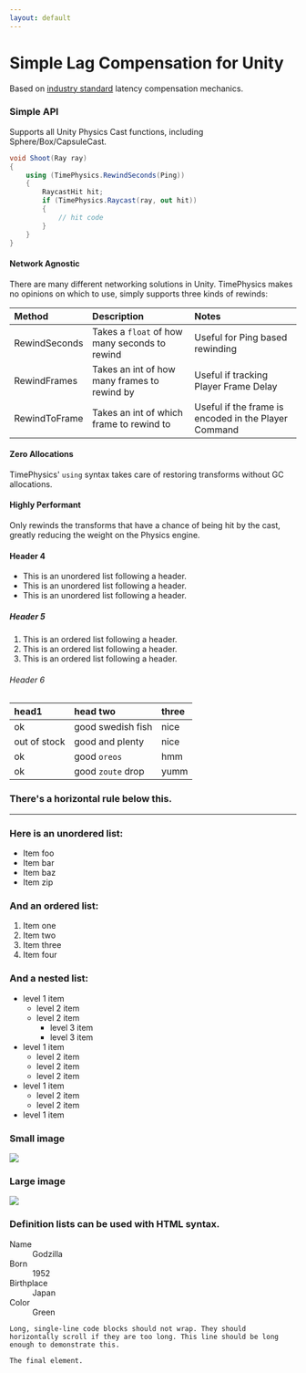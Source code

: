 ```yaml
---
layout: default
---
```

# [](#header-1)Simple Lag Compensation for Unity

Based on [industry standard](https://developer.valvesoftware.com/wiki/Source_Multiplayer_Networking#Lag_compensation) latency compensation mechanics.

### [](#header-2)Simple API
Supports all Unity Physics Cast functions, including Sphere/Box/CapsuleCast.

```csharp
void Shoot(Ray ray)
{
    using (TimePhysics.RewindSeconds(Ping))
    {
        RaycastHit hit;
        if (TimePhysics.Raycast(ray, out hit))
        {
            // hit code
        }
    }
}
```

#### [](#header-3)Network Agnostic
There are many different networking solutions in Unity. TimePhysics makes no opinions on which to use, simply supports three kinds of rewinds:

| Method        | Description                                   | Notes                                                |
|:--------------|:----------------------------------------------|:-----------------------------------------------------|
| RewindSeconds | Takes a `float` of how many seconds to rewind | Useful for Ping based rewinding                      |
| RewindFrames  | Takes an int of how many frames to rewind by  | Useful if tracking Player Frame Delay                |
| RewindToFrame | Takes an int of which frame to rewind to      | Useful if the frame is encoded in the Player Command |


#### [](#header-3)Zero Allocations
TimePhysics' `using` syntax takes care of restoring transforms without GC allocations.


#### [](#header-3)Highly Performant
Only rewinds the transforms that have a chance of being hit by the cast, greatly reducing the weight on the Physics engine.


#### [](#header-4)Header 4

*   This is an unordered list following a header.
*   This is an unordered list following a header.
*   This is an unordered list following a header.

##### [](#header-5)Header 5

1.  This is an ordered list following a header.
2.  This is an ordered list following a header.
3.  This is an ordered list following a header.

###### [](#header-6)Header 6

| head1        | head two          | three |
|:-------------|:------------------|:------|
| ok           | good swedish fish | nice  |
| out of stock | good and plenty   | nice  |
| ok           | good `oreos`      | hmm   |
| ok           | good `zoute` drop | yumm  |

### There's a horizontal rule below this.

* * *

### Here is an unordered list:

*   Item foo
*   Item bar
*   Item baz
*   Item zip

### And an ordered list:

1.  Item one
1.  Item two
1.  Item three
1.  Item four

### And a nested list:

- level 1 item
  - level 2 item
  - level 2 item
    - level 3 item
    - level 3 item
- level 1 item
  - level 2 item
  - level 2 item
  - level 2 item
- level 1 item
  - level 2 item
  - level 2 item
- level 1 item

### Small image

![](https://assets-cdn.github.com/images/icons/emoji/octocat.png)

### Large image

![](https://guides.github.com/activities/hello-world/branching.png)


### Definition lists can be used with HTML syntax.

<dl>
<dt>Name</dt>
<dd>Godzilla</dd>
<dt>Born</dt>
<dd>1952</dd>
<dt>Birthplace</dt>
<dd>Japan</dd>
<dt>Color</dt>
<dd>Green</dd>
</dl>

```
Long, single-line code blocks should not wrap. They should horizontally scroll if they are too long. This line should be long enough to demonstrate this.
```

```
The final element.
```
